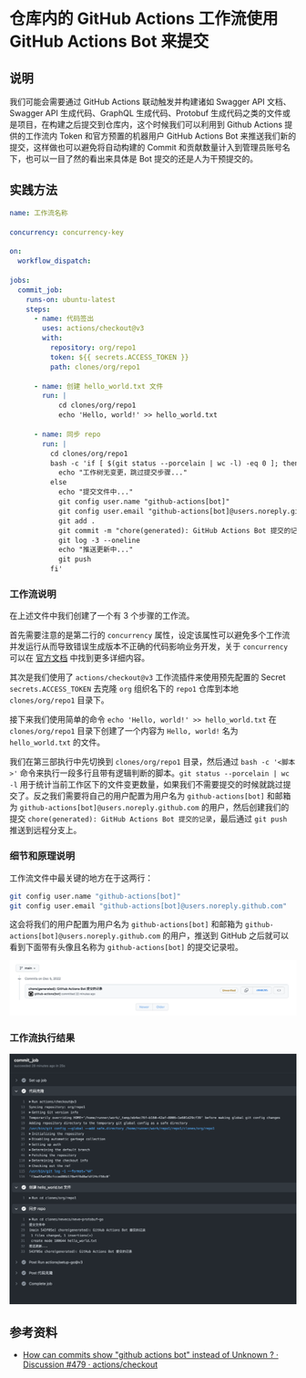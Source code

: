 # 仓库内的 GitHub Actions 工作流使用 GitHub Actions Bot 来提交

## 说明

我们可能会需要通过 GitHub Actions 联动触发并构建诸如 Swagger API 文档、Swagger API 生成代码、GraphQL 生成代码、Protobuf 生成代码之类的文件或是项目，在构建之后提交到仓库内，这个时候我们可以利用到 Github Actions 提供的工作流内 Token 和官方预置的机器用户 GitHub Actions Bot 来推送我们新的提交，这样做也可以避免将自动构建的 Commit 和贡献数量计入到管理员账号名下，也可以一目了然的看出来具体是 Bot 提交的还是人为干预提交的。

## 实践方法

```yaml
name: 工作流名称

concurrency: concurrency-key

on:
  workflow_dispatch:

jobs:
  commit_job:
    runs-on: ubuntu-latest
    steps:
      - name: 代码签出
        uses: actions/checkout@v3
        with:
          repository: org/repo1
          token: ${{ secrets.ACCESS_TOKEN }}
          path: clones/org/repo1

      - name: 创建 hello_world.txt 文件
        run: |
            cd clones/org/repo1
            echo 'Hello, world!' >> hello_world.txt

      - name: 同步 repo
        run: |
          cd clones/org/repo1
          bash -c 'if [ $(git status --porcelain | wc -l) -eq 0 ]; then
            echo "工作树无变更，跳过提交步骤..."
          else
            echo "提交文件中..."
            git config user.name "github-actions[bot]"
            git config user.email "github-actions[bot]@users.noreply.github.com"
            git add .
            git commit -m "chore(generated): GitHub Actions Bot 提交的记录"
            git log -3 --oneline
            echo "推送更新中..."
            git push
          fi'
```

### 工作流说明

在上述文件中我们创建了一个有 3 个步骤的工作流。

首先需要注意的是第二行的 `concurrency` 属性，设定该属性可以避免多个工作流并发运行从而导致错误生成版本不正确的代码影响业务开发，关于 `concurrency` 可以在 [官方文档](https://docs.github.com/en/actions/using-jobs/using-concurrency) 中找到更多详细内容。

其次是我们使用了 `actions/checkout@v3` 工作流插件来使用预先配置的 Secret `secrets.ACCESS_TOKEN` 去克隆 `org` 组织名下的 `repo1` 仓库到本地 `clones/org/repo1` 目录下。

接下来我们使用简单的命令 `echo 'Hello, world!' >> hello_world.txt` 在 `clones/org/repo1` 目录下创建了一个内容为 `Hello, world!` 名为 `hello_world.txt` 的文件。

我们在第三部执行中先切换到 `clones/org/repo1` 目录，然后通过 `bash -c '<脚本>'` 命令来执行一段多行且带有逻辑判断的脚本。`git status --porcelain | wc -l` 用于统计当前工作区下的文件变更数量，如果我们不需要提交的时候就跳过提交了。反之我们需要将自己的用户配置为用户名为 `github-actions[bot]` 和邮箱为 `github-actions[bot]@users.noreply.github.com` 的用户，然后创建我们的提交 `chore(generated): GitHub Actions Bot 提交的记录`，最后通过 `git push` 推送到远程分支上。

### 细节和原理说明

工作流文件中最关键的地方在于这两行：

```bash
git config user.name "github-actions[bot]"
git config user.email "github-actions[bot]@users.noreply.github.com"
```

这会将我们的用户配置为用户名为 `github-actions[bot]` 和邮箱为 `github-actions[bot]@users.noreply.github.com` 的用户，推送到 GitHub 之后就可以看到下面带有头像且名称为 `github-actions[bot]` 的提交记录啦。

![](assets/github-actions-use-bot-user-account-as-commiter-screenshot-01.png)

### 工作流执行结果

![](assets/github-actions-use-bot-user-account-as-commiter-screenshot-02.png)

## 参考资料

- [How can commits show "github actions bot" instead of Unknown ? · Discussion #479 · actions/checkout](https://github.com/actions/checkout/discussions/479)
